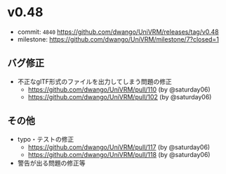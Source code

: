 # v0.48

- commit: `4840` https://github.com/dwango/UniVRM/releases/tag/v0.48
- milestone: https://github.com/dwango/UniVRM/milestone/7?closed=1

## バグ修正

- 不正なglTF形式のファイルを出力してしまう問題の修正
  - https://github.com/dwango/UniVRM/pull/110 (by @saturday06)
  - https://github.com/dwango/UniVRM/pull/102 (by @saturday06)

## その他

- typo・テストの修正
  - https://github.com/dwango/UniVRM/pull/117 (by @saturday06)
  - https://github.com/dwango/UniVRM/pull/118 (by @saturday06)
- 警告が出る問題の修正等

